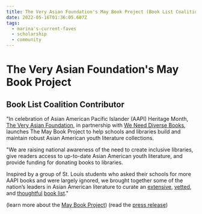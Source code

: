 ```yaml
---
title: The Very Asian Foundation's May Book Project (Book List Coalition Contributor)
date: 2022-05-16T01:36:05.607Z
tags:
  - marina's-current-faves
  - scholarship
  - community
---
```

# The Very Asian Foundation's May Book Project 

## Book List Coalition Contributor

"In celebration of Asian American Pacific Islander (AAPI) Heritage Month, [The Very Asian Foundation](https://www.veryasianfoundation.org/), in partnership with [We Need Diverse Books](https://diversebooks.org), launches The May Book Project to help schools and libraries build and maintain robust Asian American youth literature collections.

"We are raising national awareness of the need to create inclusive libraries, give readers access to up-to-date Asian American youth literature, and provide funding for donating books to libraries.

Inspired by a group of St. Louis students who asked their schools for more AAPI books and were largely ignored, we brought together some of the nation’s leaders in Asian American literature to curate an [extensive](https://www.veryasianfoundation.org/s/MBPGuide-PictureBooks.pdf), [vetted](https://www.veryasianfoundation.org/s/MBPGuide-EarlyReaders.pdf), and [thoughtful](https://www.veryasianfoundation.org/s/MBPGuide-MiddleGrade.pdf) [book list](https://www.veryasianfoundation.org/s/MBPGuide-YA.pdf)."  

(learn more about the [May Book Project](https://www.veryasianfoundation.org/may-book-project)) (read the [press release](https://static1.squarespace.com/static/6255c845db7c643871d39966/t/62826db08258e37ecc0910b9/1652714928761/FINAL+PRESS+RELEASE+THE+MAY+BOOK+PROJECT+-+Google+Docs.pdf))